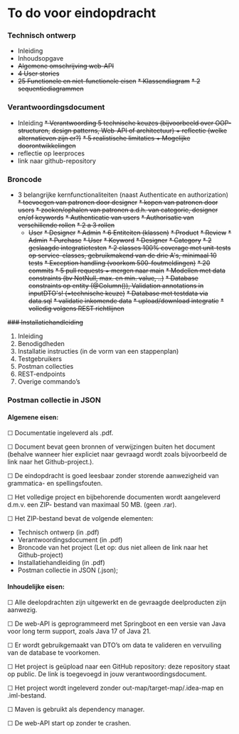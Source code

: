 # To do voor eindopdracht

### Technisch ontwerp
* Inleiding
* Inhoudsopgave
* ~~Algemene omschrijving web-API~~
* ~~4 User stories~~
* ~~25 Functionele en niet-functionele eisen~~
~~* Klassendiagram~~
~~* 2 sequentiediagrammen~~

### Verantwoordingsdocument
* Inleiding
~~* Verantwoording 5 technische keuzes (bijvoorbeeld over OOP-structuren,~~
  ~~design patterns, Web-API of architectuur) + reflectie (welke alternatieven zijn er?)~~
~~* 5 realistische limitaties + Mogelijke doorontwikkelingen~~
* reflectie op leerproces
* link naar github-repository

### Broncode
* 3 belangrijke kernfunctionaliteiten (naast Authenticate en authorization)
  ~~* toevoegen van patronen door designer~~
  ~~* kopen van patronen door users~~
  ~~* zoeken/ophalen van patronen a.d.h. van categorie, designer en/of keywords~~
  ~~* Authenticatie van users~~
  ~~* Authorisatie van verschillende rollen~~
~~* 2 a 3 rollen~~
  * ~~User~~
  ~~* Designer~~
  ~~* Admin~~
~~* 6 Entiteiten (klassen)~~
  ~~* Product~~
 ~~* Review~~ 
  ~~* Admin~~
  ~~* Purchase~~
  ~~* User~~
  ~~* Keyword~~
  ~~* Designer~~
  ~~* Category~~
~~* 2 geslaagde integratietesten~~
~~* 2 classes 100% coverage met unit-tests op service-classes, gebruikmakend van de drie A's, minimaal 10 tests~~
~~* Exception handling (voorkom 500-foutmeldingen)~~
~~* 20 commits~~
~~* 5 pull requests + mergen naar main~~
~~* Modellen met data constraints (bv NotNull, max. en min. value, ..)~~
  ~~* Database constraints op entity (@Column()), Validation annotations in inputDTO's! (=technische keuze)~~
~~* Database met testdata via data.sql~~
~~* validatie inkomende data~~
~~* upload/download integratie~~
~~* volledig volgens REST richtlijnen~~

~~### Installatiehandleiding~~
1. Inleiding
2. Benodigdheden
3. Installatie instructies (in de vorm van een stappenplan)
4. Testgebruikers
5. Postman collecties
6. REST-endpoints
7. Overige commando’s

### Postman collectie in JSON

#### Algemene eisen:
☐ Documentatie ingeleverd als .pdf.

☐ Document bevat geen bronnen of verwijzingen buiten het document (behalve wanneer hier
expliciet naar gevraagd wordt zoals bijvoorbeeld de link naar het Github-project.).

☐ De eindopdracht is goed leesbaar zonder storende aanwezigheid van grammatica- en
spellingsfouten.

☐ Het volledige project en bijbehorende documenten wordt aangeleverd d.m.v. een ZIP-
bestand van maximaal 50 MB. (geen .rar).

☐ Het ZIP-bestand bevat de volgende elementen:

* Technisch ontwerp (in .pdf)
* Verantwoordingsdocument (in .pdf)
* Broncode van het project (Let op: dus niet alleen de link naar het Github-project)
* Installatiehandleiding (in .pdf)
* Postman collectie in JSON (.json);

#### Inhoudelijke eisen:
☐ Alle deelopdrachten zijn uitgewerkt en de gevraagde deelproducten zijn aanwezig.

☐ De web-API is geprogrammeerd met Springboot en een versie van Java voor long term
support, zoals Java 17 of Java 21.

☐ Er wordt gebruikgemaakt van DTO’s om data te valideren en vervuiling van de database te
voorkomen.

☐ Het project is geüpload naar een GitHub repository: deze repository staat op public. De link is
toegevoegd in jouw verantwoordingsdocument.

☐ Het project wordt ingeleverd zonder out-map/target-map/.idea-map en .iml-bestand.

☐ Maven is gebruikt als dependency manager.

☐ De web-API start op zonder te crashen.